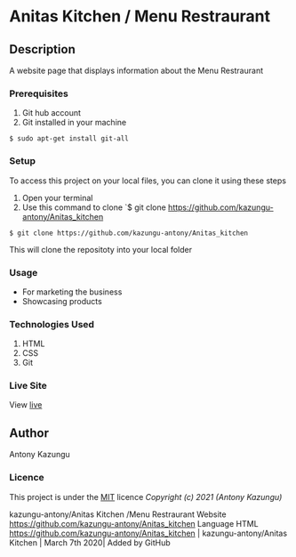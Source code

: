 # Anitas Kitchen / Menu Restraurant
## Description
A website page that displays information about the Menu Restraurant
### Prerequisites
1. Git hub account
2. Git installed in your machine
```
$ sudo apt-get install git-all
```
### Setup
To access this project on your local files, you can clone it using these steps
1. Open your terminal
1. Use this command to clone `$ git clone https://github.com/kazungu-antony/Anitas_kitchen
```
$ git clone https://github.com/kazungu-antony/Anitas_kitchen
```
 This will clone the repositoty into your local folder
### Usage
* For marketing the business
* Showcasing products
### Technologies Used
1. HTML
2. CSS
3. Git
### Live Site
View [live](https://kazungu-antony.github.io/Anitas_kitchen/)
## Author
Antony Kazungu
### Licence
This project is under the  [MIT](LICENSE) licence
*Copyright (c) 2021 (Antony Kazungu)*

kazungu-antony/Anitas Kitchen /Menu Restraurant
Website
https://github.com/kazungu-antony/Anitas_kitchen
Language
HTML
<https://github.com/kazungu-antony/Anitas_kitchen> | kazungu-antony/Anitas Kitchen | March 7th 2020| Added by GitHub
